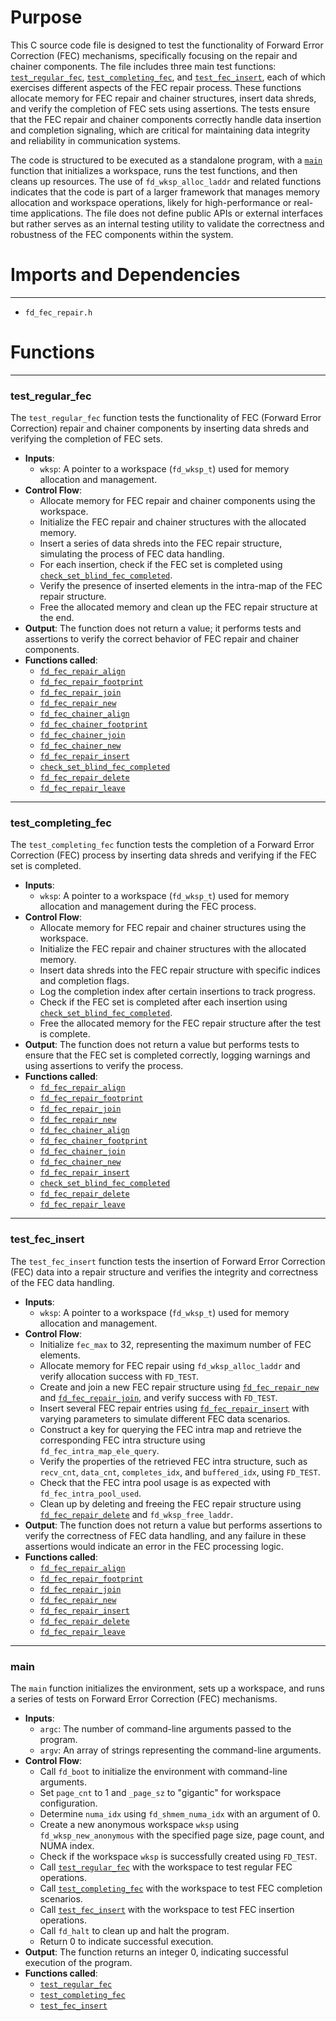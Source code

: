 # Purpose
This C source code file is designed to test the functionality of Forward Error Correction (FEC) mechanisms, specifically focusing on the repair and chainer components. The file includes three main test functions: [`test_regular_fec`](#test_regular_fec), [`test_completing_fec`](#test_completing_fec), and [`test_fec_insert`](#test_fec_insert), each of which exercises different aspects of the FEC repair process. These functions allocate memory for FEC repair and chainer structures, insert data shreds, and verify the completion of FEC sets using assertions. The tests ensure that the FEC repair and chainer components correctly handle data insertion and completion signaling, which are critical for maintaining data integrity and reliability in communication systems.

The code is structured to be executed as a standalone program, with a [`main`](#main) function that initializes a workspace, runs the test functions, and then cleans up resources. The use of `fd_wksp_alloc_laddr` and related functions indicates that the code is part of a larger framework that manages memory allocation and workspace operations, likely for high-performance or real-time applications. The file does not define public APIs or external interfaces but rather serves as an internal testing utility to validate the correctness and robustness of the FEC components within the system.
# Imports and Dependencies

---
- `fd_fec_repair.h`


# Functions

---
### test\_regular\_fec<!-- {{#callable:test_regular_fec}} -->
The `test_regular_fec` function tests the functionality of FEC (Forward Error Correction) repair and chainer components by inserting data shreds and verifying the completion of FEC sets.
- **Inputs**:
    - `wksp`: A pointer to a workspace (`fd_wksp_t`) used for memory allocation and management.
- **Control Flow**:
    - Allocate memory for FEC repair and chainer components using the workspace.
    - Initialize the FEC repair and chainer structures with the allocated memory.
    - Insert a series of data shreds into the FEC repair structure, simulating the process of FEC data handling.
    - For each insertion, check if the FEC set is completed using [`check_set_blind_fec_completed`](fd_fec_repair.c.driver.md#check_set_blind_fec_completed).
    - Verify the presence of inserted elements in the intra-map of the FEC repair structure.
    - Free the allocated memory and clean up the FEC repair structure at the end.
- **Output**: The function does not return a value; it performs tests and assertions to verify the correct behavior of FEC repair and chainer components.
- **Functions called**:
    - [`fd_fec_repair_align`](fd_fec_repair.h.driver.md#fd_fec_repair_align)
    - [`fd_fec_repair_footprint`](fd_fec_repair.h.driver.md#fd_fec_repair_footprint)
    - [`fd_fec_repair_join`](fd_fec_repair.c.driver.md#fd_fec_repair_join)
    - [`fd_fec_repair_new`](fd_fec_repair.c.driver.md#fd_fec_repair_new)
    - [`fd_fec_chainer_align`](fd_fec_chainer.h.driver.md#fd_fec_chainer_align)
    - [`fd_fec_chainer_footprint`](fd_fec_chainer.h.driver.md#fd_fec_chainer_footprint)
    - [`fd_fec_chainer_join`](fd_fec_chainer.c.driver.md#fd_fec_chainer_join)
    - [`fd_fec_chainer_new`](fd_fec_chainer.c.driver.md#fd_fec_chainer_new)
    - [`fd_fec_repair_insert`](fd_fec_repair.h.driver.md#fd_fec_repair_insert)
    - [`check_set_blind_fec_completed`](fd_fec_repair.c.driver.md#check_set_blind_fec_completed)
    - [`fd_fec_repair_delete`](fd_fec_repair.c.driver.md#fd_fec_repair_delete)
    - [`fd_fec_repair_leave`](fd_fec_repair.c.driver.md#fd_fec_repair_leave)


---
### test\_completing\_fec<!-- {{#callable:test_completing_fec}} -->
The `test_completing_fec` function tests the completion of a Forward Error Correction (FEC) process by inserting data shreds and verifying if the FEC set is completed.
- **Inputs**:
    - `wksp`: A pointer to a workspace (`fd_wksp_t`) used for memory allocation and management during the FEC process.
- **Control Flow**:
    - Allocate memory for FEC repair and chainer structures using the workspace.
    - Initialize the FEC repair and chainer structures with the allocated memory.
    - Insert data shreds into the FEC repair structure with specific indices and completion flags.
    - Log the completion index after certain insertions to track progress.
    - Check if the FEC set is completed after each insertion using [`check_set_blind_fec_completed`](fd_fec_repair.c.driver.md#check_set_blind_fec_completed).
    - Free the allocated memory for the FEC repair structure after the test is complete.
- **Output**: The function does not return a value but performs tests to ensure that the FEC set is completed correctly, logging warnings and using assertions to verify the process.
- **Functions called**:
    - [`fd_fec_repair_align`](fd_fec_repair.h.driver.md#fd_fec_repair_align)
    - [`fd_fec_repair_footprint`](fd_fec_repair.h.driver.md#fd_fec_repair_footprint)
    - [`fd_fec_repair_join`](fd_fec_repair.c.driver.md#fd_fec_repair_join)
    - [`fd_fec_repair_new`](fd_fec_repair.c.driver.md#fd_fec_repair_new)
    - [`fd_fec_chainer_align`](fd_fec_chainer.h.driver.md#fd_fec_chainer_align)
    - [`fd_fec_chainer_footprint`](fd_fec_chainer.h.driver.md#fd_fec_chainer_footprint)
    - [`fd_fec_chainer_join`](fd_fec_chainer.c.driver.md#fd_fec_chainer_join)
    - [`fd_fec_chainer_new`](fd_fec_chainer.c.driver.md#fd_fec_chainer_new)
    - [`fd_fec_repair_insert`](fd_fec_repair.h.driver.md#fd_fec_repair_insert)
    - [`check_set_blind_fec_completed`](fd_fec_repair.c.driver.md#check_set_blind_fec_completed)
    - [`fd_fec_repair_delete`](fd_fec_repair.c.driver.md#fd_fec_repair_delete)
    - [`fd_fec_repair_leave`](fd_fec_repair.c.driver.md#fd_fec_repair_leave)


---
### test\_fec\_insert<!-- {{#callable:test_fec_insert}} -->
The `test_fec_insert` function tests the insertion of Forward Error Correction (FEC) data into a repair structure and verifies the integrity and correctness of the FEC data handling.
- **Inputs**:
    - `wksp`: A pointer to a workspace (`fd_wksp_t`) used for memory allocation and management.
- **Control Flow**:
    - Initialize `fec_max` to 32, representing the maximum number of FEC elements.
    - Allocate memory for FEC repair using `fd_wksp_alloc_laddr` and verify allocation success with `FD_TEST`.
    - Create and join a new FEC repair structure using [`fd_fec_repair_new`](fd_fec_repair.c.driver.md#fd_fec_repair_new) and [`fd_fec_repair_join`](fd_fec_repair.c.driver.md#fd_fec_repair_join), and verify success with `FD_TEST`.
    - Insert several FEC repair entries using [`fd_fec_repair_insert`](fd_fec_repair.h.driver.md#fd_fec_repair_insert) with varying parameters to simulate different FEC data scenarios.
    - Construct a key for querying the FEC intra map and retrieve the corresponding FEC intra structure using `fd_fec_intra_map_ele_query`.
    - Verify the properties of the retrieved FEC intra structure, such as `recv_cnt`, `data_cnt`, `completes_idx`, and `buffered_idx`, using `FD_TEST`.
    - Check that the FEC intra pool usage is as expected with `fd_fec_intra_pool_used`.
    - Clean up by deleting and freeing the FEC repair structure using [`fd_fec_repair_delete`](fd_fec_repair.c.driver.md#fd_fec_repair_delete) and `fd_wksp_free_laddr`.
- **Output**: The function does not return a value but performs assertions to verify the correctness of FEC data handling, and any failure in these assertions would indicate an error in the FEC processing logic.
- **Functions called**:
    - [`fd_fec_repair_align`](fd_fec_repair.h.driver.md#fd_fec_repair_align)
    - [`fd_fec_repair_footprint`](fd_fec_repair.h.driver.md#fd_fec_repair_footprint)
    - [`fd_fec_repair_join`](fd_fec_repair.c.driver.md#fd_fec_repair_join)
    - [`fd_fec_repair_new`](fd_fec_repair.c.driver.md#fd_fec_repair_new)
    - [`fd_fec_repair_insert`](fd_fec_repair.h.driver.md#fd_fec_repair_insert)
    - [`fd_fec_repair_delete`](fd_fec_repair.c.driver.md#fd_fec_repair_delete)
    - [`fd_fec_repair_leave`](fd_fec_repair.c.driver.md#fd_fec_repair_leave)


---
### main<!-- {{#callable:main}} -->
The `main` function initializes the environment, sets up a workspace, and runs a series of tests on Forward Error Correction (FEC) mechanisms.
- **Inputs**:
    - `argc`: The number of command-line arguments passed to the program.
    - `argv`: An array of strings representing the command-line arguments.
- **Control Flow**:
    - Call `fd_boot` to initialize the environment with command-line arguments.
    - Set `page_cnt` to 1 and `_page_sz` to "gigantic" for workspace configuration.
    - Determine `numa_idx` using `fd_shmem_numa_idx` with an argument of 0.
    - Create a new anonymous workspace `wksp` using `fd_wksp_new_anonymous` with the specified page size, page count, and NUMA index.
    - Check if the workspace `wksp` is successfully created using `FD_TEST`.
    - Call [`test_regular_fec`](#test_regular_fec) with the workspace to test regular FEC operations.
    - Call [`test_completing_fec`](#test_completing_fec) with the workspace to test FEC completion scenarios.
    - Call [`test_fec_insert`](#test_fec_insert) with the workspace to test FEC insertion operations.
    - Call `fd_halt` to clean up and halt the program.
    - Return 0 to indicate successful execution.
- **Output**: The function returns an integer 0, indicating successful execution of the program.
- **Functions called**:
    - [`test_regular_fec`](#test_regular_fec)
    - [`test_completing_fec`](#test_completing_fec)
    - [`test_fec_insert`](#test_fec_insert)


